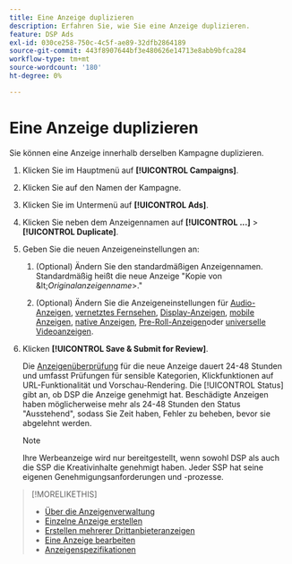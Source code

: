```yaml
---
title: Eine Anzeige duplizieren
description: Erfahren Sie, wie Sie eine Anzeige duplizieren.
feature: DSP Ads
exl-id: 030ce258-750c-4c5f-ae89-32dfb2864189
source-git-commit: 443f8907644bf3e480626e14713e8abb9bfca284
workflow-type: tm+mt
source-wordcount: '180'
ht-degree: 0%

---
```


# Eine Anzeige duplizieren

Sie können eine Anzeige innerhalb derselben Kampagne duplizieren.

1. Klicken Sie im Hauptmenü auf **[!UICONTROL Campaigns]**.

1. Klicken Sie auf den Namen der Kampagne.

1. Klicken Sie im Untermenü auf **[!UICONTROL Ads]**.

1. Klicken Sie neben dem Anzeigennamen auf  **[!UICONTROL ...]** > **[!UICONTROL Duplicate]**.

1. Geben Sie die neuen Anzeigeneinstellungen an:

   1. (Optional) Ändern Sie den standardmäßigen Anzeigennamen. Standardmäßig heißt die neue Anzeige &quot;Kopie von \&lt;*Originalanzeigenname*\>.&quot;

   1. (Optional) Ändern Sie die Anzeigeneinstellungen für [Audio-Anzeigen](ad-settings-audio.md), [vernetztes Fernsehen](ad-settings-connected-tv.md), [Display-Anzeigen](ad-settings-display.md), [mobile Anzeigen](ad-settings-mobile.md), [native Anzeigen](ad-settings-native.md), [Pre-Roll-Anzeigen](ad-settings-pre-roll.md)oder [universelle Videoanzeigen](ad-settings-universal-video.md).

1. Klicken **[!UICONTROL Save & Submit for Review]**.

   Die [Anzeigenüberprüfung](ad-about.md) für die neue Anzeige dauert 24-48 Stunden und umfasst Prüfungen für sensible Kategorien, Klickfunktionen auf URL-Funktionalität und Vorschau-Rendering. Die [!UICONTROL Status] gibt an, ob DSP die Anzeige genehmigt hat. Beschädigte Anzeigen haben möglicherweise mehr als 24-48 Stunden den Status &quot;Ausstehend&quot;, sodass Sie Zeit haben, Fehler zu beheben, bevor sie abgelehnt werden.

   >[!NOTE]
   >
   >Ihre Werbeanzeige wird nur bereitgestellt, wenn sowohl DSP als auch die SSP die Kreativinhalte genehmigt haben. Jeder SSP hat seine eigenen Genehmigungsanforderungen und -prozesse.

>[!MORELIKETHIS]
>
>* [Über die Anzeigenverwaltung](ad-about.md)
>* [Einzelne Anzeige erstellen](ad-create.md)
>* [Erstellen mehrerer Drittanbieteranzeigen](ad-create-multiple.md)
>* [Eine Anzeige bearbeiten](ad-edit.md)
>* [Anzeigenspezifikationen](ad-specs.md)

